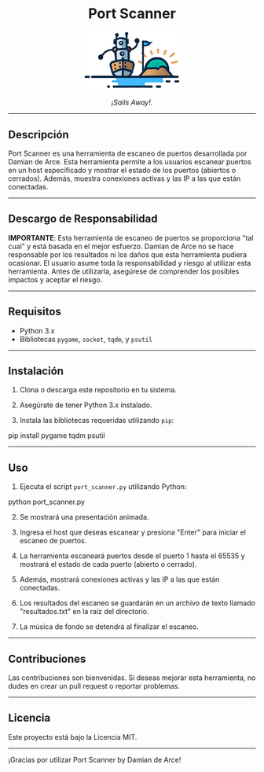 <h1 align="center">Port Scanner</h1>

<p align="center">
  <img src="port.png" alt="Port Scanner Logo" width="200">
</p>

<p align="center">
  <em>¡Sails Away!.</em>
</p>

---

## Descripción

Port Scanner es una herramienta de escaneo de puertos desarrollada por Damian de Arce. 
Esta herramienta permite a los usuarios escanear puertos en un host especificado y mostrar el estado de los puertos (abiertos o cerrados). 
Además, muestra conexiones activas y las IP a las que están conectadas.

---

## Descargo de Responsabilidad

**IMPORTANTE**: Esta herramienta de escaneo de puertos se proporciona "tal cual" y está basada en el mejor esfuerzo. 
Damian de Arce no se hace responsable por los resultados ni los daños que esta herramienta pudiera ocasionar. 
El usuario asume toda la responsabilidad y riesgo al utilizar esta herramienta. 
Antes de utilizarla, asegúrese de comprender los posibles impactos y aceptar el riesgo.

---

## Requisitos

- Python 3.x
- Bibliotecas `pygame`, `socket`, `tqdm`, y `psutil`

---

## Instalación

1. Clona o descarga este repositorio en tu sistema.

2. Asegúrate de tener Python 3.x instalado.

3. Instala las bibliotecas requeridas utilizando `pip`:

pip install pygame tqdm psutil


---

## Uso

1. Ejecuta el script `port_scanner.py` utilizando Python:

python port_scanner.py

2. Se mostrará una presentación animada.

3. Ingresa el host que deseas escanear y presiona "Enter" para iniciar el escaneo de puertos.

4. La herramienta escaneará puertos desde el puerto 1 hasta el 65535 y mostrará el estado de cada puerto (abierto o cerrado).

5. Además, mostrará conexiones activas y las IP a las que están conectadas.

6. Los resultados del escaneo se guardarán en un archivo de texto llamado "resultados.txt" en la raíz del directorio.

7. La música de fondo se detendrá al finalizar el escaneo.

---

## Contribuciones

Las contribuciones son bienvenidas. Si deseas mejorar esta herramienta, no dudes en crear un pull request o reportar problemas.

---

## Licencia

Este proyecto está bajo la Licencia MIT.

---

¡Gracias por utilizar Port Scanner by Damian de Arce!

